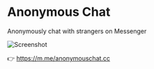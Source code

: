 # Anonymous Chat
Anonymously chat with strangers on Messenger

![Screenshot](http://anonymouschat.cc/img/IMG_0669_iphoneseblack_portrait.png)

👉 https://m.me/anonymouschat.cc
